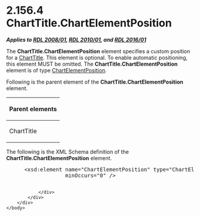 <html dir="LTR" xmlns:mshelp="http://msdn.microsoft.com/mshelp" xmlns:ddue="http://ddue.schemas.microsoft.com/authoring/2003/5" xmlns:xlink="http://www.w3.org/1999/xlink" xmlns:tool="http://www.microsoft.com/tooltip">
    <head>
        <meta http-equiv="Content-Type" content="text/html; CHARSET=utf-8"></meta>
        <meta name="save" content="history"></meta>
        <title>2.156.4 ChartTitle.ChartElementPosition</title>
        <xml>
            <mshelp:toctitle title="2.156.4 ChartTitle.ChartElementPosition"></mshelp:toctitle>
            <mshelp:rltitle title="[MS-RDL]: ChartTitle.ChartElementPosition"></mshelp:rltitle>
            <mshelp:keyword index="A" term="b5363084-2fdf-459f-9700-bba32ddbb922"></mshelp:keyword>
            <mshelp:attr name="DCSext.ContentType" value="open specification"></mshelp:attr>
            <mshelp:attr name="AssetID" value="b5363084-2fdf-459f-9700-bba32ddbb922"></mshelp:attr>
            <mshelp:attr name="TopicType" value="kbRef"></mshelp:attr>
            <mshelp:attr name="DCSext.Title" value="[MS-RDL]: ChartTitle.ChartElementPosition" />
        </xml>
    </head>
    <body>
        <div id="header">
            <h1 class="heading">2.156.4 ChartTitle.ChartElementPosition</h1>
        </div>
        <div id="mainSection">
            <div id="mainBody">
                <div id="allHistory" class="saveHistory"></div>
                <div id="sectionSection0" class="section" name="collapseableSection">
                    

<p><b><i>Applies to </i></b><a href="1e855f94-4617-47e4-b89e-0856c6cb420f.md"><b><i>RDL 2008/01</i></b></a><b><i>,
</i></b><a href="3428e690-a348-4ec7-8a6a-8efb42d2cdee.md"><b><i>RDL 2010/01</i></b></a><b><i>,
and </i></b><a href="52ce3983-2bfc-4e72-9359-42aaf5fe4509.md"><b><i>RDL 2016/01</i></b></a></p>

<p>The <b>ChartTitle.ChartElementPosition</b> element specifies
a custom position for a <a href="67fc30a5-9c4a-4eaa-aec9-b2f734b240f5.md">ChartTitle</a>.
This element is optional. To enable automatic positioning, this element MUST be
omitted. The <b>ChartTitle.ChartElementPosition</b> element is of type <a href="ea978f67-64fd-48c2-af63-ef1752bfedec.md">ChartElementPosition</a>.</p>

<p>Following is the parent element of the <b>ChartTitle.ChartElementPosition</b>
element.</p>

<table>
 <thead>
  <tr>
   <th>
   <p>Parent elements</p>
   </th>
  </tr>
 </thead>
 <tr>
  <td>
  <p>ChartTitle </p>
  </td>
 </tr>
</table>

<p>The following is the XML Schema definition of the <b>ChartTitle.ChartElementPosition</b>
element.           </p>

<dl>
<dd>
<div><pre> &lt;xsd:element name=&quot;ChartElementPosition&quot; type=&quot;ChartElementPositionType&quot; 
              minOccurs=&quot;0&quot; /&gt;
  
</pre></div>
</dd></dl>


                </div>
            </div>
        </div>
    </body>
</html>